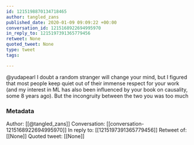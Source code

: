 ```yaml
---
id: 1215198870134718465
author: tangled_zans
published_date: 2020-01-09 09:09:22 +00:00
conversation_id: 1215168922694995970
in_reply_to: 1215197391365779456
retweet: None
quoted_tweet: None
type: tweet
tags:

---
```


@yudapearl I doubt a random stranger will change your mind, but I figured that most people keep quiet out of their immense respect for your work (and my interest in ML has also been influenced by your book on causality, some 8 years ago). But the incongruity between the two you was too much

### Metadata

Author: [[@tangled_zans]]
Conversation: [[conversation-1215168922694995970]]
In reply to: [[1215197391365779456]]
Retweet of: [[None]]
Quoted tweet: [[None]]
